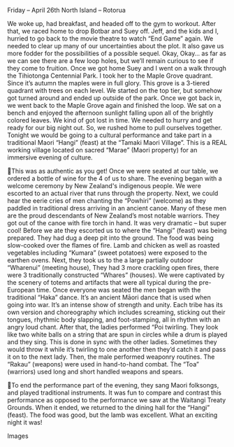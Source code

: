 Friday – April 26th
North Island – Rotorua

We woke up, had breakfast, and headed off to the gym to workout. After
that, we raced home to drop Botbar and Suey off. Jeff, and the kids and
I, hurried to go back to the movie theatre to watch “End Game” again.
We needed to clear up many of our uncertainties about the plot. It also
gave us more fodder for the possibilities of a possible sequel. Okay, Okay…
as far as we can see there are a few loop holes, but we’ll remain curious
to see if they come to fruition.
Once we got home Suey and I went on a walk through the Tihiotonga
Centennial Park. I took her to the Maple Grove quadrant. Since it’s
autumn the maples were in full glory. This grove is a 3-tiered quadrant with
trees on each level. We started on the top tier, but somehow got turned
around and ended up outside of the park. Once we got back in, we went
back to the Maple Grove again and finished the loop. We sat on a bench
and enjoyed the afternoon sunlight falling upon all of the brightly colored
leaves.
We kind of got lost in time. We needed to hurry and get ready for our big
night out. So, we rushed home to pull ourselves together. Tonight we
would be going to a cultural performance and take part in a traditional
Maori “Hangi” (feast) at the “Tamaki Maori Village”. This is a REAL working
village located on sacred “Marae” (Maori property) for an immersive
evening of culture.

This was as authentic as you get! Once we were seated at our table, we
ordered a bottle of wine for the 4 of us to share. The evening began with
a welcome ceremony by New Zealand's indigenous people. We were
escorted to an actual river that runs through the property. Next, we could
hear the eerie cries of men chanting the “Powhiri” (welcome) as they
paddled in traditional dress arriving in an ancient canoe. Many of these
men are the proud descendants of New Zealand’s most notable warriors.
They got out of the canoe with fire torch in hand. It was very dramatic –
but super cool!
Before we ate they escorted us to where the “Hangi” (feast) was being
prepared. They had dug a deep pit into the ground. The food was being
slow-cooked over the flames of fire. Lamb and chicken as well as roasted
vegetables including “Kumara” (sweet potatoes) were exposed to the
earthen ovens.
Next, they took us to the a large partially outdoor “Wharenui” (meeting
house), They had 3 more crackling open fires, there were 3 traditionally
constructed “Whares” (houses). We were captivated by the scenery of
totems and artifacts that were all typical during the pre-European time.
Once everyone was seated the men began with the traditional “Haka”
dance. It’s an ancient Māori dance that is used when going into war. It’s
an intense show of strength and unity. Each tribe has its own version and
choreography which includes screaming, sticking out their tongues,
rhythmic body slapping, and foot-stamping, all in rhythm with an angry
loud chant.
After that, the ladies performed “Poi twirling. They look like two white balls
on a string that are spun in circles while a drum is played and they sing.
This is done in sync with the other ladies. Sometimes they would throw it
while it’s twirling to one another then they’d catch it and pass it on to the
next lady.
Then, the male performed weaponry routines. The “Rakau” (weapons)
were used in hand-to-hand combat. The “Toa” (warriors) used long and
short handled weapons and spears.

To end the performance part of the evening, they sang Maori folksongs,
and played traditional instruments. It was fun to compare and contrast this
performance as opposed to the performance we saw at the Waitangi
Treaty Grounds.
When it ended, we returned to the dining hall for the “Hangi” (feast). The
food was good, but the lamb was excellent. What an exciting night it was!

Images

